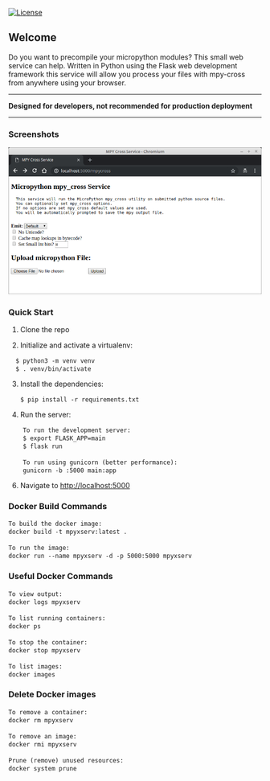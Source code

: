 [![License](https://img.shields.io/badge/License-Apache%202.0-blue.svg)](https://opensource.org/licenses/Apache-2.0)

## Welcome

Do you want to precompile your micropython modules? This small web service can help. Written in Python using the Flask web development framework this service will allow you process your files with mpy-cross from anywhere using your browser.

<hr>

**Designed for developers, not recommended for production deployment**

<hr>


### Screenshots
![MpyXService UI](MpyXService.png)

### Quick Start

1. Clone the repo

2. Initialize and activate a virtualenv:<br/>
```
  $ python3 -m venv venv  
  $ . venv/bin/activate
```

3. Install the dependencies:<br>
    ```
    $ pip install -r requirements.txt
    ```

5. Run the server:<br>
```
    To run the development server:
    $ export FLASK_APP=main
    $ flask run

    To run using gunicorn (better performance):
    gunicorn -b :5000 main:app
```

6. Navigate to [http://localhost:5000](http://localhost:5000)

### Docker Build Commands
```
To build the docker image:
docker build -t mpyxserv:latest .

To run the image:
docker run --name mpyxserv -d -p 5000:5000 mpyxserv
```

### Useful Docker Commands
```
To view output:
docker logs mpyxserv

To list running containers:
docker ps

To stop the container:
docker stop mpyxserv

To list images:
docker images
```

### Delete Docker images
```
To remove a container:
docker rm mpyxserv

To remove an image:
docker rmi mpyxserv

Prune (remove) unused resources:
docker system prune

```
